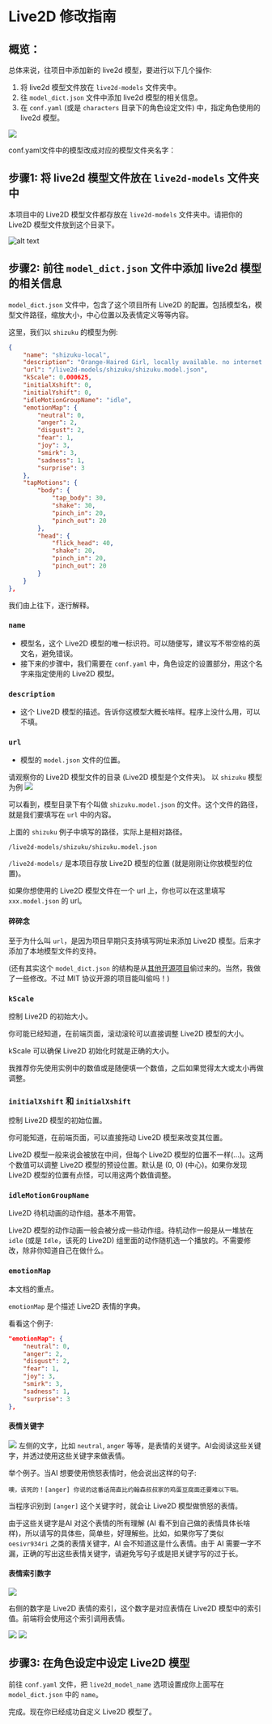 # Live2D 修改指南

## 概览：

总体来说，往项目中添加新的 live2d 模型，要进行以下几个操作:

1. 将 live2d 模型文件放在 `live2d-models` 文件夹中。
2. 往 `model_dict.json` 文件中添加 live2d 模型的相关信息。
3. 在 `conf.yaml` (或是 `characters` 目录下的角色设定文件) 中，指定角色使用的 live2d 模型。

![](./img/live2d_p1.png)

conf.yaml文件中的模型改成对应的模型文件夹名字：

## 步骤1: 将 live2d 模型文件放在 `live2d-models` 文件夹中

本项目中的 Live2D 模型文件都存放在 `live2d-models` 文件夹中。请把你的 Live2D 模型文件放到这个目录下。

![alt text](./img/live2d-model.jpg)

## 步骤2: 前往 `model_dict.json` 文件中添加 live2d 模型的相关信息

`model_dict.json` 文件中，包含了这个项目所有 Live2D 的配置。包括模型名，模型文件路径，缩放大小，中心位置以及表情定义等等内容。

这里，我们以 `shizuku` 的模型为例:

```json
{
    "name": "shizuku-local",
    "description": "Orange-Haired Girl, locally available. no internet required.",
    "url": "/live2d-models/shizuku/shizuku.model.json",
    "kScale": 0.000625,
    "initialXshift": 0,
    "initialYshift": 0,
    "idleMotionGroupName": "idle",
    "emotionMap": {
        "neutral": 0,
        "anger": 2,
        "disgust": 2,
        "fear": 1,
        "joy": 3,
        "smirk": 3,
        "sadness": 1,
        "surprise": 3
    },
    "tapMotions": {
        "body": {
            "tap_body": 30,
            "shake": 30,
            "pinch_in": 20,
            "pinch_out": 20
        },
        "head": {
            "flick_head": 40,
            "shake": 20,
            "pinch_in": 20,
            "pinch_out": 20
        }
    }
},
```
我们由上往下，逐行解释。

### `name`
- 模型名，这个 Live2D 模型的唯一标识符。可以随便写，建议写不带空格的英文名，避免错误。
- 接下来的步骤中，我们需要在 `conf.yaml` 中，角色设定的设置部分，用这个名字来指定使用的 Live2D 模型。

### `description`
- 这个 Live2D 模型的描述。告诉你这模型大概长啥样。程序上没什么用，可以不填。

### `url`
- 模型的 `model.json` 文件的位置。

请观察你的 Live2D 模型文件的目录 (Live2D 模型是个文件夹)。
以 `shizuku` 模型为例
![](./img/inside_live2d_model.jpg)

可以看到，模型目录下有个叫做 `shizuku.model.json` 的文件。这个文件的路径，就是我们要填写在 `url` 中的内容。

上面的 `shizuku` 例子中填写的路径，实际上是相对路径。

`/live2d-models/shizuku/shizuku.model.json`

`/live2d-models/` 是本项目存放 Live2D 模型的位置 (就是刚刚让你放模型的位置)。

如果你想使用的 Live2D 模型文件在一个 url 上，你也可以在这里填写 `xxx.model.json` 的 url。

#### 碎碎念

至于为什么叫 `url`，是因为项目早期只支持填写网址来添加 Live2D 模型。后来才添加了本地模型文件的支持。

(还有其实这个 `model_dict.json` 的结构是从[其他开源项目](https://github.com/SchwabischesBauernbrot/unsuperior-ai-waifu)偷过来的。当然，我做了一些修改。不过 MIT 协议开源的项目能叫偷吗！)

### `kScale`

控制 Live2D 的初始大小。

你可能已经知道，在前端页面，滚动滚轮可以直接调整 Live2D 模型的大小。

kScale 可以确保 Live2D 初始化时就是正确的大小。

我推荐你先使用实例中的数值或是随便填一个数值，之后如果觉得太大或太小再做调整。


### `initialXshift` 和 `initialXshift`

控制 Live2D 模型的初始位置。

你可能知道，在前端页面，可以直接拖动 Live2D 模型来改变其位置。

Live2D 模型一般来说会被放在中间，但每个 Live2D 模型的位置不一样(...)。这两个数值可以调整 Live2D 模型的预设位置。默认是 (0, 0) (中心)。如果你发现 Live2D 模型的位置有点怪，可以用这两个数值调整。

### `idleMotionGroupName`

Live2D 待机动画的动作组。基本不用管。

Live2D 模型的动作动画一般会被分成一些动作组。待机动作一般是从一堆放在 `idle` (或是 `Idle`，该死的 Live2D) 组里面的动作随机选一个播放的。不需要修改，除非你知道自己在做什么。

### `emotionMap`

本文档的重点。

`emotionMap` 是个描述 Live2D 表情的字典。

看看这个例子:

```json
"emotionMap": {
    "neutral": 0,
    "anger": 2,
    "disgust": 2,
    "fear": 1,
    "joy": 3,
    "smirk": 3,
    "sadness": 1,
    "surprise": 3
},
```
#### 表情关键字
![](./img/emoMap_keyword.jpg)
左侧的文字，比如 `neutral`, `anger` 等等，是表情的关键字。AI会阅读这些关键字，并透过使用这些关键字来做表情。

举个例子。当AI 想要使用愤怒表情时，他会说出这样的句子:
```
噢，该死的！[anger] 你说的这番话简直比约翰森叔叔家的鸡蛋豆腐面还要难以下咽。
```
当程序识别到 `[anger]` 这个关键字时，就会让 Live2D 模型做愤怒的表情。

由于这些关键字是AI 对这个表情的所有理解 (AI 看不到自己做的表情具体长啥样)，所以请写的具体些，简单些，好理解些。比如，如果你写了类似 `oesivr934ri` 之类的表情关键字，AI 会不知道这是什么表情。由于 AI 需要一字不漏，正确的写出这些表情关键字，请避免写句子或是把关键字写的过于长。

#### 表情索引数字
![](./img/emoMap_index.jpg)

右侧的数字是 Live2D 表情的索引，这个数字是对应表情在 Live2D 模型中的索引值。前端将会使用这个索引调用表情。

![](./img/emoMap_index_mapping_1.png)
![](./img/emoMap_index_mapping_2.png)


## 步骤3: 在角色设定中设定 Live2D 模型

前往 `conf.yaml` 文件，把 `live2d_model_name` 选项设置成你上面写在 `model_dict.json` 中的 `name`。

完成。现在你已经成功自定义 Live2D 模型了。
